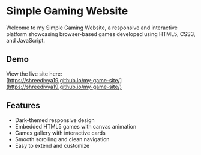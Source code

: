 # Simple Gaming Website

Welcome to my Simple Gaming Website, a responsive and interactive platform showcasing browser-based games developed using HTML5, CSS3, and JavaScript.

## Demo

View the live site here:  
[https://shreedivya19.github.io/my-game-site/](https://shreedivya19.github.io/my-game-site/)

## Features

- Dark-themed responsive design  
- Embedded HTML5 games with canvas animation  
- Games gallery with interactive cards  
- Smooth scrolling and clean navigation  
- Easy to extend and customize  


